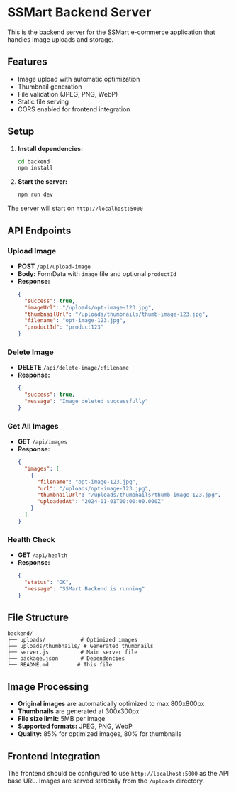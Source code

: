 # SSMart Backend Server

This is the backend server for the SSMart e-commerce application that handles image uploads and storage.

## Features

- Image upload with automatic optimization
- Thumbnail generation
- File validation (JPEG, PNG, WebP)
- Static file serving
- CORS enabled for frontend integration

## Setup

1. **Install dependencies:**
   ```bash
   cd backend
   npm install
   ```

2. **Start the server:**
   ```bash
   npm run dev
   ```

The server will start on `http://localhost:5000`

## API Endpoints

### Upload Image
- **POST** `/api/upload-image`
- **Body:** FormData with `image` file and optional `productId`
- **Response:** 
  ```json
  {
    "success": true,
    "imageUrl": "/uploads/opt-image-123.jpg",
    "thumbnailUrl": "/uploads/thumbnails/thumb-image-123.jpg",
    "filename": "opt-image-123.jpg",
    "productId": "product123"
  }
  ```

### Delete Image
- **DELETE** `/api/delete-image/:filename`
- **Response:**
  ```json
  {
    "success": true,
    "message": "Image deleted successfully"
  }
  ```

### Get All Images
- **GET** `/api/images`
- **Response:**
  ```json
  {
    "images": [
      {
        "filename": "opt-image-123.jpg",
        "url": "/uploads/opt-image-123.jpg",
        "thumbnailUrl": "/uploads/thumbnails/thumb-image-123.jpg",
        "uploadedAt": "2024-01-01T00:00:00.000Z"
      }
    ]
  }
  ```

### Health Check
- **GET** `/api/health`
- **Response:**
  ```json
  {
    "status": "OK",
    "message": "SSMart Backend is running"
  }
  ```

## File Structure

```
backend/
├── uploads/           # Optimized images
├── uploads/thumbnails/ # Generated thumbnails
├── server.js          # Main server file
├── package.json       # Dependencies
└── README.md         # This file
```

## Image Processing

- **Original images** are automatically optimized to max 800x800px
- **Thumbnails** are generated at 300x300px
- **File size limit:** 5MB per image
- **Supported formats:** JPEG, PNG, WebP
- **Quality:** 85% for optimized images, 80% for thumbnails

## Frontend Integration

The frontend should be configured to use `http://localhost:5000` as the API base URL. Images are served statically from the `/uploads` directory. 